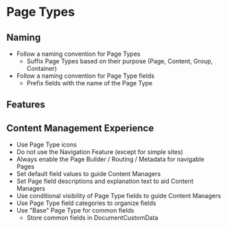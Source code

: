 # Page Types

## Naming

- Follow a naming convention for Page Types
  - Suffix Page Types based on their purpose (Page, Content, Group, Container)
- Follow a naming convention for Page Type fields
  - Prefix fields with the name of the Page Type

## Features

## Content Management Experience

- Use Page Type icons
- Do not use the Navigation Feature (except for simple sites)
- Always enable the Page Builder / Routing / Metadata for navigable Pages
- Set default field values to guide Content Managers
- Set Page field descriptions and explanation text to aid Content Managers
- Use conditional visibility of Page Type fields to guide Content Managers
- Use Page Type field categories to organize fields
- Use "Base" Page Type for common fields
  - Store common fields in DocumentCustomData
